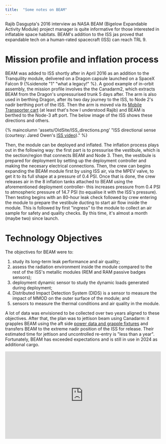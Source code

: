 ```yaml
---
title:  "Some notes on BEAM"
---
```

Rajib Dasgupta's 2016 interview as NASA BEAM (Bigelow Expandable Activity Module)
project manager is quite informative for those interested in inflatable space 
habitats. BEAM's addition to the ISS jas proved that expandable tech on a human-rated spacecraft (ISS) can reach TRL 9.

# Mission profile and inflation process
BEAM was added to ISS shortly after in April 2016 as an addition to
the Tranquility module, delivered on a Dragon capsule launched on a SpaceX Falcon 9
{%sidenote "1" "what a legacy!" %}. A good example of in-orbit assembly, the mission
profile involves the the Canadarm2, which extracts BEAM from the Dragon's
unpressurised trunk 5 days after. The arm is also used in berthing Dragon, after its two day journey to the ISS, to Node 2's nadir berthing port of the ISS. Then the arm is moved via its [Mobile Transporter cart](https://en.wikipedia.org/wiki/Mobile_Servicing_System#:~:text=Mobile%20Transporter%20cart)
(at least that's how I understood Rajib) and BEAM is berthed to the Node-3 aft port. The below image of the ISS shows these directions and others.

{% maincolumn 'assets/OldSite/ISS_directions.png' "ISS directional sense (courtesy: Jared Owen's [ISS video](https://www.youtube.com/watch?v=FhKOuxhGlmI))." %}

Then, the module can be deployed and inflated. The inflation process plays out
in the following way: the first part is to pressurise the vestibule, which is the 
section/region that connects BEAM and Node 3. Then, the vestibule is prepared for 
deployment by setting up the deployment controller and making the necesary 
electrical connections. Then, the crew can begins expanding the BEAM module first
by using ISS air, via the MPEV valve, to get it to its full shape at a pressure
of 0.4 PSI. Once that is done, the crew releases air in the 8 inflation
tanks attached to BEAM using the aforementioned deployment controller- this
increases pressure from 0.4 PSI to atmospheric pressure of 14.7 PSI (to equalise it
with the ISS's pressure). Then testing begins with an 80-hour leak check followed by
crew entering the module to prepare the vestibule ducting to start air flow
inside the module. This is followed by first "ingress" to the module to collect
an air sample for safety and quality checks. By this time, it's almost a month (maybe two) since launch.

# Technology Objectives
The objectives for BEAM were to:
1. study its long-term leak performance and air quality;
2. assess the radiation environment inside the module compared to the rest of the ISS's metallic modules (REM and RAM passive badges sensors);
3. deployment dynamic sensor to study the dynamic loads generated during deployment;
4. Distributed Impact Detection System (DIDS) is a sensor to measure the impact of MMOD on the outer surface of the module; and
5. sensors to measure the thermal conditions and air quality in the module.

A lot of data was envisioned to be collected over two years aligned to these objectives. After 
that, the plan was to jettison beam using Canadarm: it grapples BEAM using the aft
side [power data and grapple fixtures](https://en.wikipedia.org/wiki/Grapple_fixture#Flight-Releasable_Grapple_Fixture:~:text=Power%20Data%20Grapple%20Fixture%20(PDGF)%20allows%20for%20grappling%20and%20latching) and transfers BEAM to the extreme nadir position of the 
ISS for release. Their estimated time for jettison and uncontrolled re-entry is "less than a year".
Fortunately, BEAM has exceeded expectations and is still in use in 2024 as additional cargo.

<div style="position: relative; padding-bottom: 56.25%; height: 0; overflow: hidden; max-width: 100%;">
    <iframe style="position: absolute; top: 0; left: 0; width: 100%; height: 100%;" src="https://www.youtube.com/embed/9tBkjUhpFj8?si=Fq23ro8nmHCwLro-" title="YouTube video player" frameborder="0" allow="accelerometer; autoplay; clipboard-write; encrypted-media; gyroscope; picture-in-picture; web-share" allowfullscreen></iframe>
</div>

